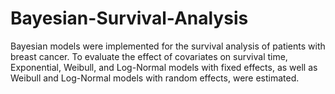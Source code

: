 # Bayesian-Survival-Analysis
Bayesian models were implemented for the survival analysis of patients with breast cancer. To evaluate the effect of covariates on survival time, Exponential, Weibull, and Log-Normal models with fixed effects, as well as Weibull and Log-Normal models with random effects, were estimated.
